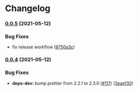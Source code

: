 # Changelog

### [0.0.5](https://www.github.com/dlavrenuek/node-red-contrib-neopixel-display/compare/v0.0.4...v0.0.5) (2021-05-12)


### Bug Fixes

* fix release workflow ([8750a3c](https://www.github.com/dlavrenuek/node-red-contrib-neopixel-display/commit/8750a3c7b3a7dea051b9184eb5dedb610d25a0ed))

### [0.0.4](https://www.github.com/dlavrenuek/node-red-contrib-neopixel-display/compare/v0.0.3...v0.0.4) (2021-05-12)


### Bug Fixes

* **deps-dev:** bump prettier from 2.2.1 to 2.3.0 ([#117](https://www.github.com/dlavrenuek/node-red-contrib-neopixel-display/issues/117)) ([3eaef30](https://www.github.com/dlavrenuek/node-red-contrib-neopixel-display/commit/3eaef30d4850125e6969c591fe106b82803d8510))
